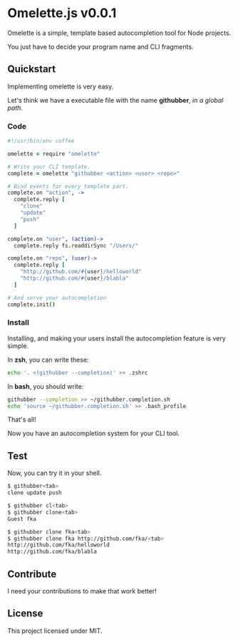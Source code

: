 # Omelette.js v0.0.1

Omelette is a simple, template based autocompletion tool for Node projects.

You just have to decide your program name and CLI fragments.

## Quickstart

Implementing omelette is very easy. 

Let's think we have a executable file with the name **githubber**, *in a global path*.

### Code

```coffeescript
#!/usr/bin/env coffee

omelette = require "omelette"

# Write your CLI template.
complete = omelette "githubber <action> <user> <repo>"

# Bind events for every template part.
complete.on "action", ->
  complete.reply [
    "clone"
    "update"
    "push"
  ]

complete.on "user", (action)->
  complete.reply fs.readdirSync "/Users/"

complete.on "repo", (user)->
  complete.reply [
    "http://github.com/#{user}/helloworld"
    "http://github.com/#{user}/blabla"
  ]

# And serve your autocompletion
complete.init()
```

### Install

Installing, and making your users install the autocompletion feature is very simple.

In **zsh**, you can write these:

```bash
echo '. <(githubber --completion)' >> .zshrc
```

In **bash**, you should write:

```bash
githubber --completion >> ~/githubber.completion.sh
echo 'source ~/githubber.completion.sh' >> .bash_profile
```

That's all!

Now you have an autocompletion system for your CLI tool.

## Test

Now, you can try it in your shell.

```bash
$ githubber<tab>
clone update push
```

```bash
$ githubber cl<tab>
$ githubber clone<tab>
Guest fka
```

```bash
$ githubber clone fka<tab>
$ githubber clone fka http://github.com/fka/<tab>
http://github.com/fka/helloworld
http://github.com/fka/blabla
```

## Contribute

I need your contributions to make that work better!

## License

This project licensed under MIT.